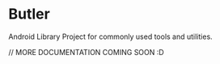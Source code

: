 Butler
======

Android Library Project for commonly used tools and utilities.

// MORE DOCUMENTATION COMING SOON :D
